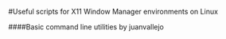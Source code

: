 #Useful scripts for X11 Window Manager environments on Linux

####Basic command line utilities by juanvallejo
